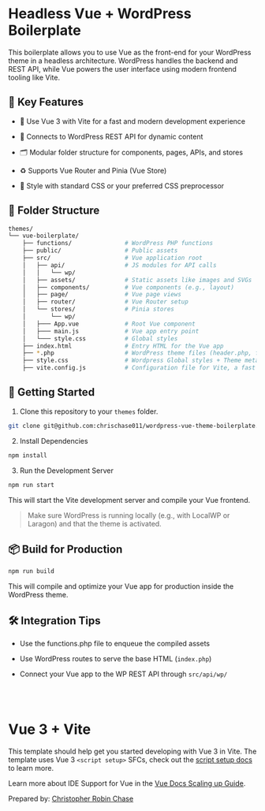 # Headless Vue + WordPress Boilerplate
This boilerplate allows you to use Vue as the front-end for your WordPress theme in a headless architecture. WordPress handles the backend and REST API, while Vue powers the user interface using modern frontend tooling like Vite.

## 🧠 Key Features
- 🌟 Use Vue 3 with Vite for a fast and modern development experience

- 🔌 Connects to WordPress REST API for dynamic content

- 🗂 Modular folder structure for components, pages, APIs, and stores

- ♻️ Supports Vue Router and Pinia (Vue Store)

- 🎨 Style with standard CSS or your preferred CSS preprocessor

## 📁 Folder Structure
```bash
themes/
└── vue-boilerplate/
    ├── functions/               # WordPress PHP functions
    ├── public/                  # Public assets
    ├── src/                     # Vue application root
    │   ├── api/                 # JS modules for API calls
    │   │   └── wp/
    │   ├── assets/              # Static assets like images and SVGs
    │   ├── components/          # Vue components (e.g., layout)
    │   ├── page/                # Vue page views
    │   ├── router/              # Vue Router setup
    │   └── stores/              # Pinia stores
    │       └── wp/
    │   ├─── App.vue             # Root Vue component
    │   ├─── main.js             # Vue app entry point
    │   └─── style.css           # Global styles
    ├── index.html               # Entry HTML for the Vue app
    ├── *.php                    # WordPress theme files (header.php, footer.php, etc.)
    ├── style.css                # Wordpress Global styles + Theme metadata
    ├── vite.config.js           # Configuration file for Vite, a fast frontend build tool.
```
## 🚀 Getting Started
1. Clone this repository to your `themes` folder.
```bash
git clone git@github.com:chrischase011/wordpress-vue-theme-boilerplate.git
```

2. Install Dependencies
```bash
npm install
```
3. Run the Development Server
```bash
npm run start
```

This will start the Vite development server and compile your Vue frontend.

> Make sure WordPress is running locally (e.g., with LocalWP or Laragon) and that the theme is activated.

## 📦 Build for Production
```bash
npm run build
```

This will compile and optimize your Vue app for production inside the WordPress theme.

## 🛠 Integration Tips
- Use the functions.php file to enqueue the compiled assets

- Use WordPress routes to serve the base HTML (`index.php`)

- Connect your Vue app to the WP REST API through `src/api/wp/`



<br><br>

# Vue 3 + Vite

This template should help get you started developing with Vue 3 in Vite. The template uses Vue 3 `<script setup>` SFCs, check out the [script setup docs](https://v3.vuejs.org/api/sfc-script-setup.html#sfc-script-setup) to learn more.

Learn more about IDE Support for Vue in the [Vue Docs Scaling up Guide](https://vuejs.org/guide/scaling-up/tooling.html#ide-support).



Prepared by: [Christopher Robin Chase](https://github.com/chrischase011)